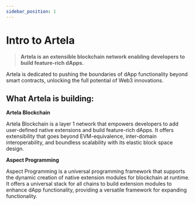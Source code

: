 ```yaml
---
sidebar_position: 1
---
```


# Intro to Artela

> **Artela is an extensible blockchain network enabling developers to build feature-rich dApps.**

<!-- Artela is an extensible blockchain network enabling developers to build feature-rich dApps.  -->

Artela is dedicated to pushing the boundaries of dApp functionality beyond smart contracts, unlocking the full potential of Web3 innovations.

## What Artela is building:

**Artela Blockchain**
    
Artela Blockchain is a layer 1 network that empowers developers to add user-defined native extensions and build feature-rich dApps. It offers extensibility that goes beyond EVM-equivalence, inter-domain interoperability, and boundless scalability with its elastic block space design.
  

**Aspect Programming**
    
Aspect Programming is a universal programming framework that supports the dynamic creation of native extension modules for blockchain at runtime. It offers a universal stack for all chains to build extension modules to enhance dApp functionality, providing a versatile framework for expanding functionality.
<!-- **Artela’s extensibility empowers developers to achieve maximum customization by creating modular extensions on top of the public base layer. Meanwhile, the network’s elastic block space ensures optimal scalability and performance for the dApp.**

**Artela's technical goals include:**

1. **Base Layer Extensibility:** Allow developers to build chain-native modular public/private service on top of the public base layer. 
2. **EVM-native & Multi-VMs compatible:** Natively provide EVM as the base layer execution environment for lightweight smart contract dApps. Additionally, builders have the flexibility to choose from a range of VMs: CosmWasm, ZKWASM, GnoVM… instead of EVM on customized extensions.  
3. **Customizable Public Service**: Allow developers to build components utilized as plug-and-play public services, or extend existing public services. Enhance dApp customization and significantly reduce the barrier to entry.
4. **Scalable Heterogeneous Computing:** Provide decentralized consensus engine compatible for heterogeneous tech-stack.
5. **Elastic Scalability Execution Engine:** Enable elastic scaling of validator nodes. Provide isolated block space for dApps with high performance requirements.
 -->
